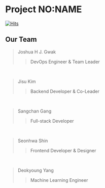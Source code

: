 # Project NO:NAME

[![Hits](https://hits.seeyoufarm.com/api/count/incr/badge.svg?url=https%3A%2F%2Fgithub.com%2FChiiikawa%2FnoName_BE&count_bg=%235A9BE5&title_bg=%23F54141&icon=&icon_color=%23E7E7E7&title=HITS&edge_flat=false)](https://hits.seeyoufarm.com)

## Our Team
> Joshua H J. Gwak  
>> DevOps Engineer & Team Leader
<br/>

> Jisu Kim  
>> Backend Developer & Co-Leader
<br/>

> Sangchan Gang  
>> Full-stack Developer
<br/>

> Seonhwa Shin  
>> Frontend Developer & Designer
<br/>

> Deokyoung Yang  
>> Machine Learning Engineer
